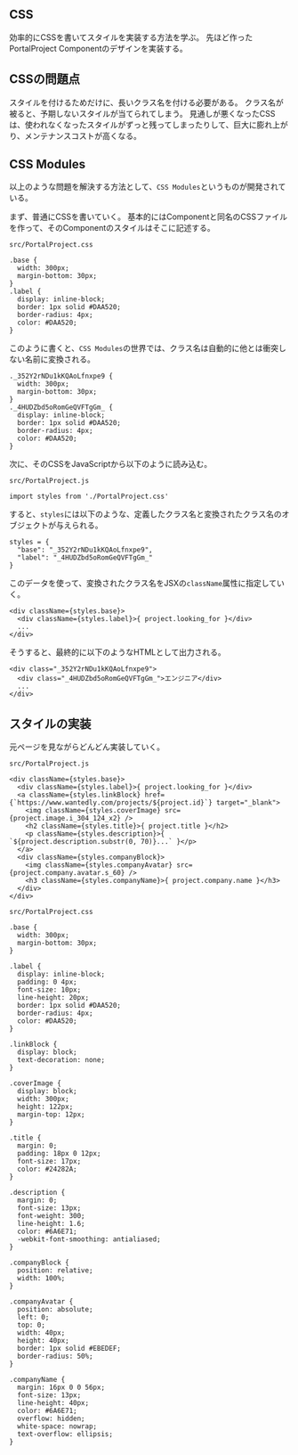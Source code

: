 ## CSS

効率的にCSSを書いてスタイルを実装する方法を学ぶ。
先ほど作ったPortalProject Componentのデザインを実装する。

## CSSの問題点

スタイルを付けるためだけに、長いクラス名を付ける必要がある。
クラス名が被ると、予期しないスタイルが当てられてしまう。
見通しが悪くなったCSSは、使われなくなったスタイルがずっと残ってしまったりして、巨大に膨れ上がり、メンテナンスコストが高くなる。

## CSS Modules

以上のような問題を解決する方法として、`CSS Modules`というものが開発されている。

まず、普通にCSSを書いていく。
基本的にはComponentと同名のCSSファイルを作って、そのComponentのスタイルはそこに記述する。

`src/PortalProject.css`
```
.base {
  width: 300px;
  margin-bottom: 30px;
}
.label {
  display: inline-block;
  border: 1px solid #DAA520;
  border-radius: 4px;
  color: #DAA520;
}
```

このように書くと、`CSS Modules`の世界では、クラス名は自動的に他とは衝突しない名前に変換される。

```
._352Y2rNDu1kKQAoLfnxpe9 {
  width: 300px;
  margin-bottom: 30px;
}
._4HUDZbd5oRomGeQVFTgGm_ {
  display: inline-block;
  border: 1px solid #DAA520;
  border-radius: 4px;
  color: #DAA520;
}
```

次に、そのCSSをJavaScriptから以下のように読み込む。

`src/PortalProject.js`
```
import styles from './PortalProject.css'
```

すると、`styles`には以下のような、定義したクラス名と変換されたクラス名のオブジェクトが与えられる。

```
styles = {
  "base": "_352Y2rNDu1kKQAoLfnxpe9",
  "label": "_4HUDZbd5oRomGeQVFTgGm_"
}
```

このデータを使って、変換されたクラス名をJSXの`className`属性に指定していく。

```
<div className={styles.base}>
  <div className={styles.label}>{ project.looking_for }</div>
  ...
</div>
```

そうすると、最終的に以下のようなHTMLとして出力される。

```
<div class="_352Y2rNDu1kKQAoLfnxpe9">
  <div class="_4HUDZbd5oRomGeQVFTgGm_">エンジニア</div>
  ...
</div>
```


## スタイルの実装

元ページを見ながらどんどん実装していく。

`src/PortalProject.js`
```
<div className={styles.base}>
  <div className={styles.label}>{ project.looking_for }</div>
  <a className={styles.linkBlock} href={`https://www.wantedly.com/projects/${project.id}`} target="_blank">
    <img className={styles.coverImage} src={project.image.i_304_124_x2} />
    <h2 className={styles.title}>{ project.title }</h2>
    <p className={styles.description}>{ `${project.description.substr(0, 70)}...` }</p>
  </a>
  <div className={styles.companyBlock}>
    <img className={styles.companyAvatar} src={project.company.avatar.s_60} />
    <h3 className={styles.companyName}>{ project.company.name }</h3>
  </div>
</div>
```

`src/PortalProject.css`
```
.base {
  width: 300px;
  margin-bottom: 30px;
}

.label {
  display: inline-block;
  padding: 0 4px;
  font-size: 10px;
  line-height: 20px;
  border: 1px solid #DAA520;
  border-radius: 4px;
  color: #DAA520;
}

.linkBlock {
  display: block;
  text-decoration: none;
}

.coverImage {
  display: block;
  width: 300px;
  height: 122px;
  margin-top: 12px;
}

.title {
  margin: 0;
  padding: 18px 0 12px;
  font-size: 17px;
  color: #24282A;
}

.description {
  margin: 0;
  font-size: 13px;
  font-weight: 300;
  line-height: 1.6;
  color: #6A6E71;
  -webkit-font-smoothing: antialiased;
}

.companyBlock {
  position: relative;
  width: 100%;
}

.companyAvatar {
  position: absolute;
  left: 0;
  top: 0;
  width: 40px;
  height: 40px;
  border: 1px solid #EBEDEF;
  border-radius: 50%;
}

.companyName {
  margin: 16px 0 0 56px;
  font-size: 13px;
  line-height: 40px;
  color: #6A6E71;
  overflow: hidden;
  white-space: nowrap;
  text-overflow: ellipsis;
}
```
